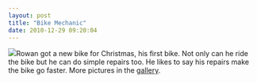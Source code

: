 ```yaml
---
layout: post
title: "Bike Mechanic"
date: 2010-12-29 09:20:04
---
```

[![](http://photos.thecave.com/Rowan/Bike-Mechanic/IMG6049/1140437984_XoaEq-Th.jpg)](http://photos.thecave.com/Rowan/Bike-Mechanic/15242585_cxgZM)Rowan got a new bike for Christmas, his first bike. Not only can he ride the bike but he can do simple repairs too. He likes to say his repairs make the bike go faster. More pictures in the [gallery](http://photos.thecave.com/Rowan/Bike-Mechanic/15242585_cxgZM).
